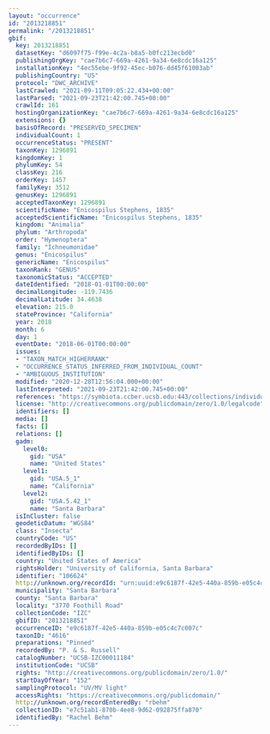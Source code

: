 ```yaml
---
layout: "occurrence"
id: "2013218851"
permalink: "/2013218851"
gbif:
  key: 2013218851
  datasetKey: "d6097f75-f99e-4c2a-b8a5-b0fc213ecbd0"
  publishingOrgKey: "cae7b6c7-669a-4261-9a34-6e8cdc16a125"
  installationKey: "4ec55ebe-9f92-45ec-b076-dd45f61003ab"
  publishingCountry: "US"
  protocol: "DWC_ARCHIVE"
  lastCrawled: "2021-09-11T09:05:22.434+00:00"
  lastParsed: "2021-09-23T21:42:00.745+00:00"
  crawlId: 161
  hostingOrganizationKey: "cae7b6c7-669a-4261-9a34-6e8cdc16a125"
  extensions: {}
  basisOfRecord: "PRESERVED_SPECIMEN"
  individualCount: 1
  occurrenceStatus: "PRESENT"
  taxonKey: 1296891
  kingdomKey: 1
  phylumKey: 54
  classKey: 216
  orderKey: 1457
  familyKey: 3512
  genusKey: 1296891
  acceptedTaxonKey: 1296891
  scientificName: "Enicospilus Stephens, 1835"
  acceptedScientificName: "Enicospilus Stephens, 1835"
  kingdom: "Animalia"
  phylum: "Arthropoda"
  order: "Hymenoptera"
  family: "Ichneumonidae"
  genus: "Enicospilus"
  genericName: "Enicospilus"
  taxonRank: "GENUS"
  taxonomicStatus: "ACCEPTED"
  dateIdentified: "2018-01-01T00:00:00"
  decimalLongitude: -119.7436
  decimalLatitude: 34.4638
  elevation: 215.0
  stateProvince: "California"
  year: 2018
  month: 6
  day: 1
  eventDate: "2018-06-01T00:00:00"
  issues:
  - "TAXON_MATCH_HIGHERRANK"
  - "OCCURRENCE_STATUS_INFERRED_FROM_INDIVIDUAL_COUNT"
  - "AMBIGUOUS_INSTITUTION"
  modified: "2020-12-28T12:56:04.000+00:00"
  lastInterpreted: "2021-09-23T21:42:00.745+00:00"
  references: "https://symbiota.ccber.ucsb.edu:443/collections/individual/index.php?occid=106624"
  license: "http://creativecommons.org/publicdomain/zero/1.0/legalcode"
  identifiers: []
  media: []
  facts: []
  relations: []
  gadm:
    level0:
      gid: "USA"
      name: "United States"
    level1:
      gid: "USA.5_1"
      name: "California"
    level2:
      gid: "USA.5.42_1"
      name: "Santa Barbara"
  isInCluster: false
  geodeticDatum: "WGS84"
  class: "Insecta"
  countryCode: "US"
  recordedByIDs: []
  identifiedByIDs: []
  country: "United States of America"
  rightsHolder: "University of California, Santa Barbara"
  identifier: "106624"
  http://unknown.org/recordId: "urn:uuid:e9c6187f-42e5-440a-859b-e05c4c7c007c"
  municipality: "Santa Barbara"
  county: "Santa Barbara"
  locality: "3770 Foothill Road"
  collectionCode: "IZC"
  gbifID: "2013218851"
  occurrenceID: "e9c6187f-42e5-440a-859b-e05c4c7c007c"
  taxonID: "4616"
  preparations: "Pinned"
  recordedBy: "P. & S. Russell"
  catalogNumber: "UCSB-IZC00011184"
  institutionCode: "UCSB"
  rights: "http://creativecommons.org/publicdomain/zero/1.0/"
  startDayOfYear: "152"
  samplingProtocol: "UV/MV light"
  accessRights: "https://creativecommons.org/publicdomain/"
  http://unknown.org/recordEnteredBy: "rbehm"
  collectionID: "e7c51ab1-870b-4ee8-9d62-092875ffa870"
  identifiedBy: "Rachel Behm"
---
```

